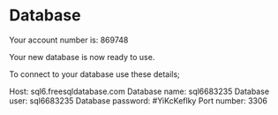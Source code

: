 # Database

Your account number is: 869748

Your new database is now ready to use.

To connect to your database use these details;

Host: sql6.freesqldatabase.com
Database name: sql6683235
Database user: sql6683235
Database password: #YiKcKeflky
Port number: 3306
